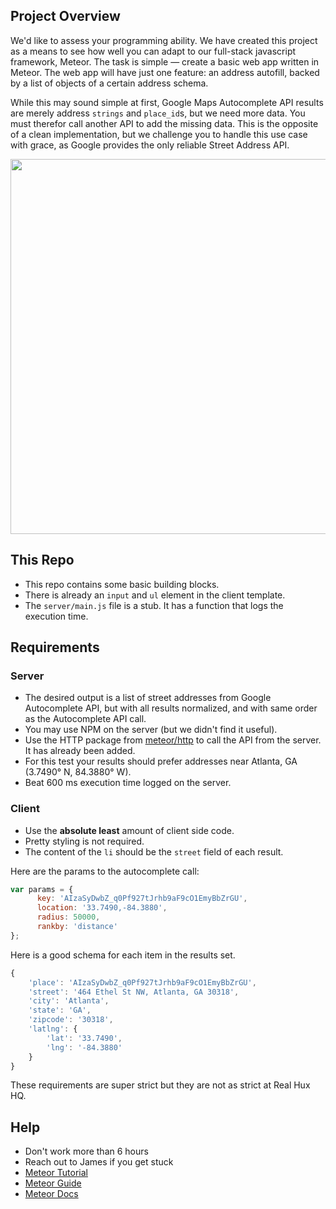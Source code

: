 ## Project Overview
We'd like to assess your programming ability. We have created this project as a means to see how well you can adapt to our full-stack javascript framework, Meteor. The task is simple — create a basic web app written in Meteor. The web app will have just one feature: an address autofill, backed by a list of objects of a certain address schema.

While this may sound simple at first, Google Maps Autocomplete API results are merely address `strings` and `place_id`s, but we need more data. You must therefor call another API to add the missing data. This is the opposite of a clean implementation, but we challenge you to handle this use case with grace, as Google provides the only reliable Street Address API.

<img src="https://i.imgur.com/Tfi0xR5.jpg" width="600">

## This Repo

- This repo contains some basic building blocks.
- There is already an `input` and `ul` element in the client template.
- The `server/main.js` file is a stub. It has a function that logs the execution time.

## Requirements

### Server
- The desired output is a list of street addresses from Google Autocomplete API, but with all results normalized, and with same order as the Autocomplete API call.
- You may use NPM on the server (but we didn't find it useful).
- Use the HTTP package from [meteor/http](https://docs.meteor.com/api/http.html) to call the API from the server. It has already been added.
- For this test your results should prefer addresses near Atlanta, GA (3.7490° N, 84.3880° W).
- Beat 600 ms execution time logged on the server.

### Client
- Use the **absolute least** amount of client side code.
- Pretty styling is not required.
- The content of the `li` should be the `street` field of each result.

Here are the params to the autocomplete call:

``` javascript
var params = {
      key: 'AIzaSyDwbZ_q0Pf927tJrhb9aF9cO1EmyBbZrGU',
      location: '33.7490,-84.3880',
      radius: 50000,
      rankby: 'distance'
};
```

Here is a good schema for each item in the results set.

``` javascript
{
	'place': 'AIzaSyDwbZ_q0Pf927tJrhb9aF9cO1EmyBbZrGU',
	'street': '464 Ethel St NW, Atlanta, GA 30318',
	'city': 'Atlanta',
	'state': 'GA',
	'zipcode': '30318',
	'latlng': {
		'lat': '33.7490',
		'lng': '-84.3880'
	}
}
```

These requirements are super strict but they are not as strict at Real Hux HQ.

## Help
- Don't work more than 6 hours
- Reach out to James if you get stuck
- [Meteor Tutorial](https://www.meteor.com/try)
- [Meteor Guide](http://guide.meteor.com)
- [Meteor Docs](https://docs.meteor.com)
